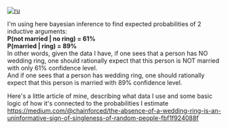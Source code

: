 [![ru](https://img.shields.io/badge/lang-ru-red.svg)](https://github.com/chainforced/WeddingRingBayesianInference/main/README.RU.md) <br />

I'm using here bayesian inference to find expected probabilities of 2 inductive arguments:<br />
 **P(not married | no ring) = 61%** <br />
 **P(married | ring) = 89%** <br />
In other words, given the data I have, if one sees that a person has NO wedding ring, one should rationally expect that this person is NOT married with only 61% confidence level. <br />
And if one sees that a person has wedding ring, one should rationally expect that this person is married with 89% confidence level.<br />

Here's a little article of mine, describing what data I use and some basic logic of how it's connected to the probabilities I estimate
https://medium.com/@chainforced/the-absence-of-a-wedding-ring-is-an-uninformative-sign-of-singleness-of-random-people-fbf1f924088f
